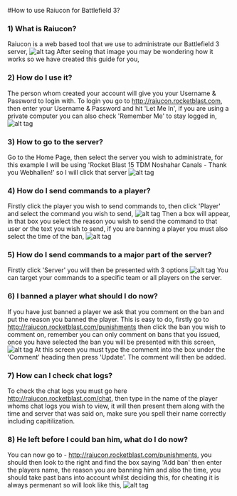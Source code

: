 #How to use Raiucon for Battlefield 3?

### 1) What is Raiucon?

Raiucon is a web based tool that we use to administrate our Battlefield 3 server, 
![alt tag](http://i.imgur.com/cgTNjOF.png)
After seeing that image you may be wondering how it works so we have created this guide for you,

### 2) How do I use it?

The person whom created your account will give you your Username & Password to login with. To login you go to 
http://raiucon.rocketblast.com, then enter your Username & Password and hit 'Let Me In', if you are using a private 
computer you can also check 'Remember Me' to stay logged in,
![alt tag](http://i.imgur.com/uFQhdDj.png)

### 3) How to go to the server?

Go to the Home Page, then select the server you wish to administrate, for this example I will be using 'Rocket Blast
15 TDM Noshahar Canals - Thank you Webhallen!' so I will click that server
![alt tag](http://i.imgur.com/7W8SmYS.png)

### 4) How do I send commands to a player?

Firstly click the player you wish to send commands to, then click 'Player' and select the command you wish to send,
![alt tag](http://i.imgur.com/P2A3o9l.png)
Then a box will appear, in that box you select the reason you wish to send the command to that user or the text you 
wish to send, if you are banning a player you must also select the time of the ban,
![alt tag](http://i.imgur.com/BMxZwQb.png)

### 5) How do I send commands to a major part of the server?

Firstly click 'Server' you will then be presented with 3 options
![alt tag](http://i.imgur.com/0YBwQfu.png)
You can target your commands to a specific team or all players on the server.

### 6) I banned a player what should I do now?

If you have just banned a player we ask that you comment on the ban and put the reason you banned the player. This is
easy to do, firstly go to http://raiucon.rocketblast.com/punishments then click the ban you wish to comment on, 
remember you can only comment on bans that you issued, once you have selected the ban you will be presented with this
screen,
![alt tag](http://i.imgur.com/PSUbA5L.png)
At this screen you must type the comment into the box under the 'Comment' heading then press 'Update'. The comment 
will then be added.

### 7) How can I check chat logs?

To check the chat logs you must go here http://raiucon.rocketblast.com/chat, then type in the name of the player whoms
chat logs you wish to view, it will then present them along with the time and server that was said on, make sure you 
spell their name correctly including capitilization.

### 8) He left before I could ban him, what do I do now?

You can now go to - http://raiucon.rocketblast.com/punishments, you should then look to the right and find the box
saying 'Add ban' then enter the players name, the reason you are banning him and also the time, you should take past
bans into account whilst deciding this, for cheating it is always permenant so will look like this,
![alt tag](http://i.imgur.com/FgqOs1N.png)

